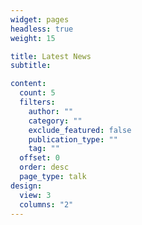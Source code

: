 ```yaml
---
widget: pages
headless: true
weight: 15

title: Latest News
subtitle:

content:
  count: 5
  filters:
    author: ""
    category: ""
    exclude_featured: false
    publication_type: ""
    tag: ""
  offset: 0
  order: desc
  page_type: talk
design:
  view: 3
  columns: "2"
---
```

